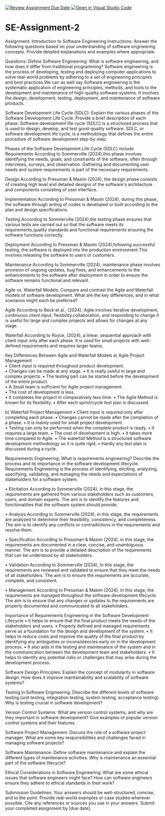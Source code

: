 [![Review Assignment Due Date](https://classroom.github.com/assets/deadline-readme-button-24ddc0f5d75046c5622901739e7c5dd533143b0c8e959d652212380cedb1ea36.svg)](https://classroom.github.com/a/-ucQIGTc)
[![Open in Visual Studio Code](https://classroom.github.com/assets/open-in-vscode-718a45dd9cf7e7f842a935f5ebbe5719a5e09af4491e668f4dbf3b35d5cca122.svg)](https://classroom.github.com/online_ide?assignment_repo_id=15215772&assignment_repo_type=AssignmentRepo)

# SE-Assignment-2
Assignment: Introduction to Software Engineering
Instructions:
Answer the following questions based on your understanding of software engineering concepts. Provide detailed explanations and examples where appropriate.

Questions:
Define Software Engineering:
What is software engineering, and how does it differ from traditional programming?
Software engineering is the process of developing, testing and deploying computer applications to solve real-world problems by adhering to a set of engineering principles and best practices.We can as well say Software engineering is the systematic application of engineering principles, methods, and tools to the development and maintenance of high-quality software systems. It involves the design, development, testing, deployment, and maintenance of software products.






Software Development Life Cycle (SDLC):
Explain the various phases of the Software Development Life Cycle. Provide a brief description of each phase.
Software development life cycle (SDLC) is a structured process that is used to design, develop, and test good-quality software. SDLC, or software development life cycle, is a methodology that defines the entire procedure of software development step-by-step.

Phases of the Software Development Life Cycle (SDLC) include
Requirements
According to Sommerville (2024),this phase involves identifying the needs, goals, and constraints of the software, often through interviews, surveys, and observation. Gathering and documenting user needs and system requirements is part of the necessary requirements.

Design
According to Pressman & Maxim (2024), the design phase consists of creating high level and  detailed designs of the software's architecture and components consisting of user interface.

Implementation
According to Pressman & Maxim (2024), during this phase, the software through writng of codes is developed or built according to the plan and design specifications.

Testing
According to Sommerville (2024),the testing phase ensures that various tests are carried out so that the software meets its requirements,quality standards and functional requirements ensuring the software functions correctly.

Deployment
According to Pressman & Maxim (2024),following successful testing, the software is deployed into the production environment.This involves releasing the software to users or customers.

Maintenance
According to Sommerville (2024), maintenance phase involves provision of ongoing updates, bug fixes, and enhancements to the  enhancements to the software after deployment in order to  ensure the software remains functional and relevant.





Agile vs. Waterfall Models:
Compare and contrast the Agile and Waterfall models of software development. What are the key differences, and in what scenarios might each be preferred?

Agile
According to Beck et al., (2024), Agile involves iterative development, continuous client input, flexibility,collaboration, and responding to change.It is useful for large and complex projects and allows for changes at any stage.

Waterfall
According to Royce, (2024), a linear, sequential approach with client input only after each phase. It is used for small projects with well-defined requirements and requires larger teams. 

Key Differences Between Agile and Waterfall Models
a)	Agile Project Management	
•	Client input is required throughout product development.	
•	Changes can be made at any stage.
•	It is really useful in large and complex projects.
•	The testing part can be started before the development of the entire product.	
•	A Small team is sufficient for Agile project management.	
•	The cost of development is less.	
•	It completes the project in comparatively less time. 
•	The Agile Method is known for its flexibility.
•	After each sprint/cycle test plan is discussed.	

b)	Waterfall Project Management 
•	Client input is required only after completing each phase.
•	Changes cannot be made after the completion of a phase. 
•	It is mainly used for small project development.	
•	Testing can only be performed when the complete product is ready. 
•	It requires a large team.
•	The cost of development is high.
•	It takes more time compared to Agile.
•	The waterfall Method is a structured software development methodology so it is quite rigid. 
•	Hardly any test plan is discussed during a cycle.



Requirements Engineering:
What is requirements engineering? Describe the process and its importance in the software development lifecycle.
Requirements Engineering is the process of identifying, eliciting, analyzing, specifying, validating, and managing the needs and expectations of stakeholders for a software system.

•	Elicitation
According to Sommerville (2024), in this stage, the requirements are gathered from various stakeholders such as customers, users, and domain experts. The aim is to identify the features and functionalities that the software system should provide.

•	Analysis
According to Sommerville (2024), in this stage, the requirements are analyzed to determine their feasibility, consistency, and completeness. The aim is to identify any conflicts or contradictions in the requirements and resolve them.

•	Specification
According to Pressman & Maxim (2024), in this stage, the requirements are documented in a clear, concise, and unambiguous manner. The aim is to provide a detailed description of the requirements that can be understood by all stakeholders.

•	Validation
According to Sommerville (2024), In this stage, the requirements are reviewed and validated to ensure that they meet the needs of all stakeholders. The aim is to ensure the requirements are accurate, complete, and consistent.

•	Management
According to Pressman & Maxim (2024), In this stage, the requirements are managed throughout the software development lifecycle. The aim is to ensure that any changes or updates to the requirements are properly documented and communicated to all stakeholders.

Importance of Requirements Engineering in the Software Development Lifecycle
•	It helps to ensure that the final product meets the needs of the stakeholders and users.
•	Properly defined and managed requirements serve as a foundation for the design and development of the system.
•	It helps to reduce costs and improve the quality of the final product by identifying any ambiguities or inconsistencies early on in the development process.
•	It also aids in the testing and maintenance of the system and in the communication between the development team and stakeholders.
•	It helps to identify any potential risks or challenges that may arise during the development process.




Software Design Principles:
Explain the concept of modularity in software design. How does it improve maintainability and scalability of software systems?












Testing in Software Engineering:
Describe the different levels of software testing (unit testing, integration testing, system testing, acceptance testing). Why is testing crucial in software development?






Version Control Systems:
What are version control systems, and why are they important in software development? Give examples of popular version control systems and their features.





Software Project Management:
Discuss the role of a software project manager. What are some key responsibilities and challenges faced in managing software projects?





Software Maintenance:
Define software maintenance and explain the different types of maintenance activities. Why is maintenance an essential part of the software lifecycle?






Ethical Considerations in Software Engineering:
What are some ethical issues that software engineers might face? How can software engineers ensure they adhere to ethical standards in their work?





Submission Guidelines:
Your answers should be well-structured, concise, and to the point.
Provide real-world examples or case studies wherever possible.
Cite any references or sources you use in your answers.
Submit your completed assignment by [due date].
